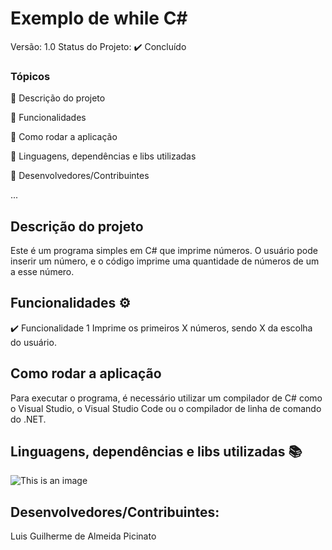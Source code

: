 # Exemplo de while C#
Versão: 1.0
Status do Projeto: ✔️ Concluído

### Tópicos
🔹 Descrição do projeto

🔹 Funcionalidades

🔹 Como rodar a aplicação

🔹 Linguagens, dependências e libs utilizadas

🔹 Desenvolvedores/Contribuintes

...

## Descrição do projeto
Este é um programa simples em C# que imprime números. O usuário pode inserir um número, e o código imprime uma quantidade de números de um a esse número.

## Funcionalidades ⚙️
✔️ Funcionalidade 1
  Imprime os primeiros X números, sendo X da escolha do usuário.

## Como rodar a aplicação
Para executar o programa, é necessário utilizar um compilador de C# como o Visual Studio, o Visual Studio Code ou o compilador de linha de comando do .NET.

## Linguagens, dependências e libs utilizadas 📚

![This is an image](https://img.shields.io/badge/C%23-239120?style=for-the-badge&logo=c-sharp&logoColor=white)

## Desenvolvedores/Contribuintes:
Luis Guilherme de Almeida Picinato
